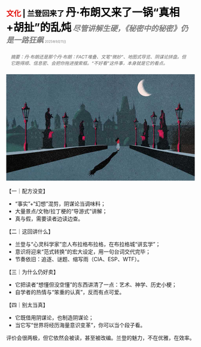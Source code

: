<span style="color:#E3120B; font-size:14.9pt; font-weight:bold;">文化</span> <span style="color:#000000; font-size:14.9pt; font-weight:bold;">| 兰登回来了</span>
<span style="color:#000000; font-size:21.0pt; font-weight:bold;">丹·布朗又来了一锅“真相+胡扯”的乱炖</span>
<span style="color:#808080; font-size:14.9pt; font-weight:bold; font-style:italic;">尽管讲解生硬，《秘密中的秘密》仍是一路狂飙</span>
<span style="color:#808080; font-size:6.2pt;">2025年9月11日</span>

<div style="padding:8px 12px; color:#666; font-size:9.0pt; font-style:italic; margin:12px 0;">摘要：丹·布朗还是那个丹·布朗：FACT堆叠、文笔“微妙”、地图式导览、阴谋论拼盘。但它跑得顺、信息密、会把你拖进搜索框。“不好看”这件事，本身就是它的看点。</div>

![](../images/071_Dan_Brown_offers_another_silly_mash-up_of_fact_and_fiction/p0287_img01.jpeg)

【一｜配方没变】

- “事实”+“幻想”混剪，阴谋论当调味料；
- 大量景点/文物/拉丁梗的“导游式”讲解；
- 真与假，需要读者边读边查。

【二｜这回讲什么】

- 兰登与“心灵科学家”恋人布拉格布拉格，在布拉格城“讲玄学”；
- 意识将迎来“范式转换”的宏大设定，用一句台词交代完毕；
- 节奏依旧：追逐、谜题、缩写雨（CIA、ESP、WTF）。

【三｜为什么仍好卖】

- 它把读者“想懂但没空懂”的东西讲清了一点：艺术、神学、历史小梗；
- 自学者的热情与“笨重的认真”，反而有点可爱。

【四｜别太当真】

- 它既借用阴谋论，也制造阴谋论；
- 当它写“世界将经历海量意识变革”，你可以当个段子看。

评价会很两极，但它依然会被读，甚至被改编。兰登的魅力，不在优雅，在效率。
